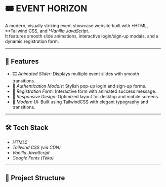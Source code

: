 # 🎟 EVENT HORIZON

A modern, visually striking event showcase website built with *HTML, **Tailwind CSS, and **Vanilla JavaScript*.  
It features smooth slide animations, interactive login/sign-up modals, and a dynamic registration form.

---

## 🚀 Features

- 🎞 *Animated Slider:* Displays multiple event slides with smooth transitions.
- 🔐 *Authentication Modals:* Stylish pop-up login and sign-up forms.
- 📝 *Registration Form:* Interactive form with animated success message.
- 📱 *Responsive Design:* Optimized layout for desktop and mobile screens.
- 💫 *Modern UI:* Built using TailwindCSS with elegant typography and transitions.

---

## 🛠 Tech Stack

- *HTML5*  
- *Tailwind CSS (via CDN)*  
- *Vanilla JavaScript*  
- *Google Fonts (Teko)*  

---

## 📂 Project Structure